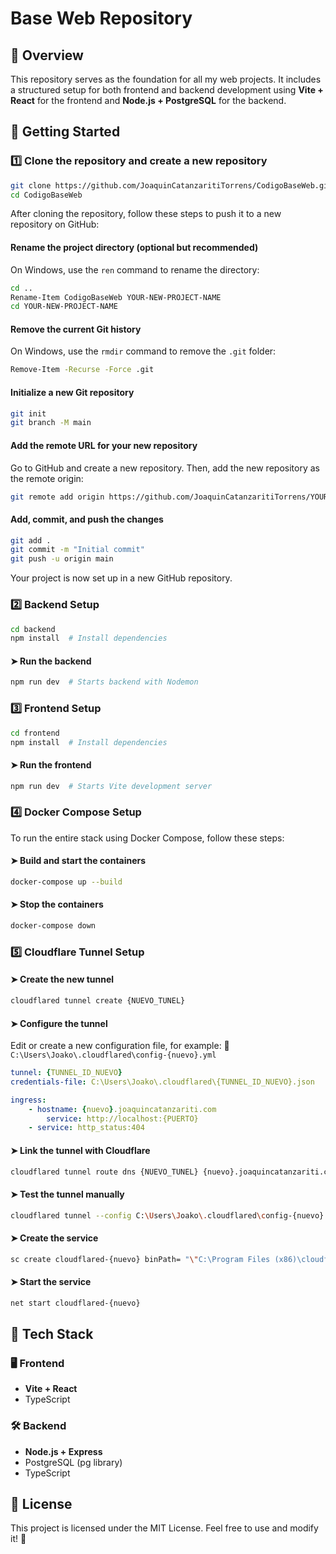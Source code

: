 # Base Web Repository

## 📌 Overview
This repository serves as the foundation for all my web projects. It includes a structured setup for both frontend and backend development using **Vite + React** for the frontend and **Node.js + PostgreSQL** for the backend.

## 🚀 Getting Started

### 1️⃣ Clone the repository and create a new repository
```sh
git clone https://github.com/JoaquinCatanzaritiTorrens/CodigoBaseWeb.git
cd CodigoBaseWeb
```
After cloning the repository, follow these steps to push it to a new repository on GitHub:
#### Rename the project directory (optional but recommended)
On Windows, use the `ren` command to rename the directory:

```sh
cd ..
Rename-Item CodigoBaseWeb YOUR-NEW-PROJECT-NAME
cd YOUR-NEW-PROJECT-NAME
```

#### Remove the current Git history
On Windows, use the `rmdir` command to remove the `.git` folder:

```sh
Remove-Item -Recurse -Force .git
```

#### Initialize a new Git repository

```sh
git init
git branch -M main
```

#### Add the remote URL for your new repository
Go to GitHub and create a new repository. Then, add the new repository as the remote origin:

```sh
git remote add origin https://github.com/JoaquinCatanzaritiTorrens/YOUR-NEW-PROJECT-NAME.git
```

#### Add, commit, and push the changes

```sh
git add .
git commit -m "Initial commit"
git push -u origin main
```

Your project is now set up in a new GitHub repository.


### 2️⃣ Backend Setup
```sh
cd backend
npm install  # Install dependencies
```

#### ➤ Run the backend
```sh
npm run dev  # Starts backend with Nodemon
```

### 3️⃣ Frontend Setup
```sh
cd frontend
npm install  # Install dependencies
```

#### ➤ Run the frontend
```sh
npm run dev  # Starts Vite development server
```
### 4️⃣ Docker Compose Setup

To run the entire stack using Docker Compose, follow these steps:

#### ➤ Build and start the containers
```sh
docker-compose up --build
```

#### ➤ Stop the containers
```sh
docker-compose down
```

### 5️⃣ Cloudflare Tunnel Setup

#### ➤ Create the new tunnel
```sh
cloudflared tunnel create {NUEVO_TUNEL}
```

#### ➤ Configure the tunnel

Edit or create a new configuration file, for example:
📄 `C:\Users\Joako\.cloudflared\config-{nuevo}.yml`

```yaml
tunnel: {TUNNEL_ID_NUEVO}
credentials-file: C:\Users\Joako\.cloudflared\{TUNNEL_ID_NUEVO}.json

ingress:
    - hostname: {nuevo}.joaquincatanzariti.com
        service: http://localhost:{PUERTO}
    - service: http_status:404
```

#### ➤ Link the tunnel with Cloudflare
```sh
cloudflared tunnel route dns {NUEVO_TUNEL} {nuevo}.joaquincatanzariti.com
```

#### ➤ Test the tunnel manually
```sh
cloudflared tunnel --config C:\Users\Joako\.cloudflared\config-{nuevo}.yml run
```

#### ➤ Create the service
```sh
sc create cloudflared-{nuevo} binPath= "\"C:\Program Files (x86)\cloudflared\cloudflared.exe\" --config C:\Users\Joako\.cloudflared\config-{nuevo}.yml tunnel run"
```

#### ➤ Start the service
```sh
net start cloudflared-{nuevo}
```
## 📌 Tech Stack
### 🖥️ Frontend
- **Vite + React**
- TypeScript

### 🛠️ Backend
- **Node.js + Express**
- PostgreSQL (pg library)
- TypeScript

## 📜 License
This project is licensed under the MIT License. Feel free to use and modify it! 🎉

